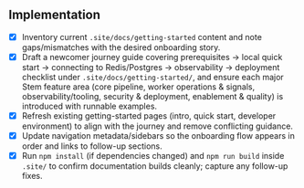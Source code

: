 ## Implementation
- [x] Inventory current `.site/docs/getting-started` content and note gaps/mismatches with the desired onboarding story.
- [x] Draft a newcomer journey guide covering prerequisites → local quick start → connecting to Redis/Postgres → observability → deployment checklist under `.site/docs/getting-started/`, and ensure each major Stem feature area (core pipeline, worker operations & signals, observability/tooling, security & deployment, enablement & quality) is introduced with runnable examples.
- [x] Refresh existing getting-started pages (intro, quick start, developer environment) to align with the journey and remove conflicting guidance.
- [x] Update navigation metadata/sidebars so the onboarding flow appears in order and links to follow-up sections.
- [x] Run `npm install` (if dependencies changed) and `npm run build` inside `.site/` to confirm documentation builds cleanly; capture any follow-up fixes.
